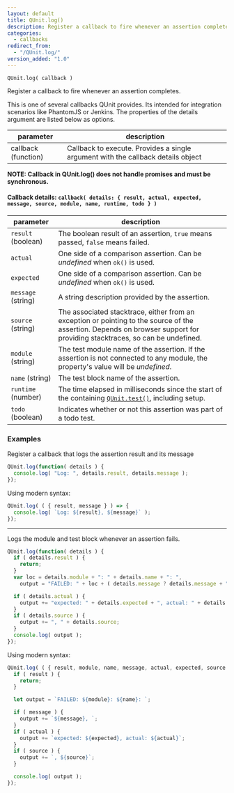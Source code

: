 ```yaml
---
layout: default
title: QUnit.log()
description: Register a callback to fire whenever an assertion completes.
categories:
  - callbacks
redirect_from:
  - "/QUnit.log/"
version_added: "1.0"
---
```


`QUnit.log( callback )`

Register a callback to fire whenever an assertion completes.

This is one of several callbacks QUnit provides. Its intended for integration scenarios like PhantomJS or Jenkins.
The properties of the details argument are listed below as options.

| parameter | description |
|-----------|-------------|
| callback (function) | Callback to execute. Provides a single argument with the callback details object |

**NOTE: Callback in QUnit.log() does not handle promises and must be synchronous.**

#### Callback details: `callback( details: { result, actual, expected, message, source, module, name, runtime, todo } )`

| parameter | description |
|-----------|-------------|
| `result` (boolean) | The boolean result of an assertion, `true` means passed, `false` means failed. |
| `actual` | One side of a comparison assertion. Can be _undefined_ when `ok()` is used. |
| `expected` | One side of a comparison assertion. Can be _undefined_ when `ok()` is used. |
| `message` (string) | A string description provided by the assertion. |
| `source` (string) | The associated stacktrace, either from an exception or pointing to the source of the assertion. Depends on browser support for providing stacktraces, so can be undefined. |
| `module` (string) | The test module name of the assertion. If the assertion is not connected to any module, the property's value will be _undefined_. |
| `name` (string) | The test block name of the assertion. |
| `runtime` (number) | The time elapsed in milliseconds since the start of the containing [`QUnit.test()`](../QUnit/test.md), including setup. |
| `todo` (boolean) | Indicates whether or not this assertion was part of a todo test. |

### Examples

Register a callback that logs the assertion result and its message

```js
QUnit.log(function( details ) {
  console.log( "Log: ", details.result, details.message );
});
```

Using modern syntax:

```js
QUnit.log( ( { result, message } ) => {
  console.log( `Log: ${result}, ${message}` );
});
```

---

Logs the module and test block whenever an assertion fails.

```js
QUnit.log(function( details ) {
  if ( details.result ) {
    return;
  }
  var loc = details.module + ": " + details.name + ": ",
    output = "FAILED: " + loc + ( details.message ? details.message + ", " : "" );

  if ( details.actual ) {
    output += "expected: " + details.expected + ", actual: " + details.actual;
  }
  if ( details.source ) {
    output += ", " + details.source;
  }
  console.log( output );
});
```

Using modern syntax:

```js
QUnit.log( ( { result, module, name, message, actual, expected, source } ) => {
  if ( result ) {
    return;
  }

  let output = `FAILED: ${module}: ${name}: `;

  if ( message ) {
    output += `${message}, `;
  }
  if ( actual ) {
    output += `expected: ${expected}, actual: ${actual}`;
  }
  if ( source ) {
    output += `, ${source}`;
  }

  console.log( output );
});
```
